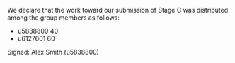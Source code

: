We declare that the work toward our submission of Stage C was distributed among the group members as follows:

* u5838800 40
* u6127601 60

Signed: Alex Smith (u5838800)
